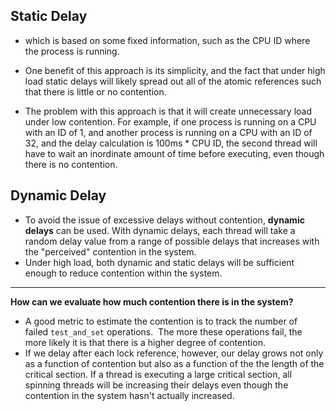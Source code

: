 ## Static Delay 
- which is based on some fixed information, such as the CPU ID where the process is running.

- One benefit of this approach is its simplicity, and the fact that under high load static delays will likely spread out all of the atomic references such that there is little or no contention.
- The problem with this approach is that it will create unnecessary load under low contention. For example, if one process is running on a CPU with an ID of 1, and another process is running on a CPU with an ID of 32, and the delay calculation is 100ms * CPU ID, the second thread will have to wait an inordinate amount of time before executing, even though there is no contention.

## Dynamic Delay 

- To avoid the issue of excessive delays without contention, **dynamic delays** can be used. With dynamic delays, each thread will take a random delay value from a range of possible delays that increases with the "perceived" contention in the system.
- Under high load, both dynamic and static delays will be sufficient enough to reduce contention within the system.
_________________________
**How can we evaluate how much contention there is in the system?**
- A good metric to estimate the contention is to track the number of failed `test_and_set` operations.  The more these operations fail, the more likely it is that there is a higher degree of contention.
- If we delay after each lock reference, however, our delay grows not only as a function of contention but also as a function of the the length of the critical section. If a thread is executing a large critical section, all spinning threads will be increasing their delays even though the contention in the system hasn't actually increased.

## [](https://www.omscs-notes.com/operating-systems/synchronization-constructs/#queueing-lock)